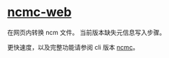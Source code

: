 # [ncmc-web](https://hufan-akari.github.io/ncmc-web/)

在网页内转换 ncm 文件。
当前版本缺失元信息写入步骤。

更快速度，以及完整功能请参阅 cli 版本 [ncmc](https://github.com/hufan-akari/ncmc)。
